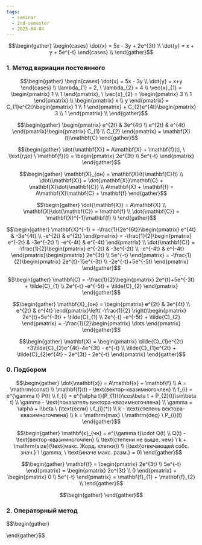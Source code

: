 ```yaml
---
tags:
  - seminar
  - 2nd-semester
  - 2025-04-04
---
```


$$\begin{gather}
\begin{cases}
\dot{x} = 5x - 3y + 2e^{3t} \\
\dot{y} = x + y + 5e^{-t}
\end{cases} \\
\end{gather}$$

### 1. Метод вариации постоянного

$$\begin{gather}
\begin{cases}
\dot{x} = 5x - 3y \\
\dot{y} = x+y
\end{cases} \\
\lambda_{1} = 2, \ \lambda_{2} = 4 \\
\vec{x}_{1} = \begin{pmatrix}
1 \\
1
\end{pmatrix}, \ \vec{x}_{2} = \begin{pmatrix}
3 \\
1
\end{pmatrix} \\
\begin{pmatrix}
x \\
y
\end{pmatrix} = C_{1}e^{2t}\begin{pmatrix}
1 \\
1
\end{pmatrix} + C_{2}e^{4t}\begin{pmatrix}
3 \\
1
\end{pmatrix} \\
\end{gather}$$

$$\begin{gather}
\begin{pmatrix}
e^{2t} & 3e^{4t} \\
e^{2t} & e^{4t}
\end{pmatrix}\begin{pmatrix}
C_{1} \\
C_{2}
\end{pmatrix} = \mathbf{X}(t)\mathbf{C}
\end{gather}$$

$$\begin{gather}
\dot{\mathbf{X}} = A\mathbf{X} + \mathbf{f}(t), \ \text{где} \ \mathbf{f}(t) = \begin{pmatrix}
2e^{3t} \\
5e^{-t}
\end{pmatrix}
\end{gather}$$

$$\begin{gather}
\mathbf{X}_{он} = \mathbf{X}(t)\mathbf{C}(t) \\
\dot{\mathbf{X}} = \dot{\mathbf{X}}\mathbf{C} + \mathbf{X}\dot{\mathbf{C}} \\
A\mathbf{X} + \mathbf{f} = A\mathbf{X}\mathbf{C} + \mathbf{f}
\end{gather}$$

$$\begin{gather}
\dot{\mathbf{X}} = A\mathbf{X} \\
\mathbf{X}\dot{\mathbf{C}} = \mathbf{f} \\
\dot{\mathbf{C}} = \mathbf{X}^{-1}\mathbf{f} \\
\end{gather}$$

$$\begin{gather}
\mathbf{X}^{-1} = -\frac{1}{2e^{6t}}\begin{pmatrix}
e^{4t} & -3e^{4t} \\
-e^{2t} & e^{2t}
\end{pmatrix} = -\frac{1}{2}\begin{pmatrix}
e^{-2t} & -3e^{-2t} \\
-e^{-4t} & e^{-4t}
\end{pmatrix} \\
\dot{\mathbf{C}} = -\frac{1}{2}\begin{pmatrix}
e^{-2t} & -3e^{-2t} \\
-e^{-4t} & e^{-4t}
\end{pmatrix}\begin{pmatrix}
2e^{3t} \\
5e^{-t}
\end{pmatrix} = -\frac{1}{2}\begin{pmatrix}
2e^{t}-15e^{-3t} \\
-2e^{-t}+5e^{-5t}
\end{pmatrix}
\end{gather}$$

$$\begin{gather}
\mathbf{C} = -\frac{1}{2}\begin{pmatrix}
2e^{t}+5e^{-3t} + \tilde{C}_{1} \\
2e^{-t} -e^{-5t} + \tilde{C}_{2}
\end{pmatrix}
\end{gather}$$

$$\begin{gather}
\mathbf{X}_{он} = \begin{pmatrix}
e^{2t} & 3e^{4t} \\
e^{2t} & e^{4t}
\end{pmatrix}\left( -\frac{1}{2} \right)\begin{pmatrix}
2e^{t}+5e^{-3t} + \tilde{C}_{1} \\
2e^{-t} -e^{-5t} + \tilde{C}_{2}
\end{pmatrix} = -\frac{1}{2}\begin{pmatrix}
\dots
\end{pmatrix}
\end{gather}$$

$$\begin{gather}
\mathbf{X} = \begin{pmatrix}
\tilde{C}_{1}e^{2t} +3\tilde{C}_{2}e^{4t}-4e^{3t} - e^{-t} \\
\tilde{C}_{1}e^{2t} + \tilde{C}_{2}e^{4t} - 2e^{3t} - 2e^{-t}
\end{pmatrix}
\end{gather}$$

### 0. Подбором

$$\begin{gather}
\dot{\mathbf{x}} = A\mathbf{x} + \mathbf{f} \\
A = \mathrm{const} \\
\mathbf{f}(t) - \text{вектор-квазимногочлен} \\
f_{i} = e^{\gamma t} P(t) \\
f_{i} = e^{\alpha t}(P_{1}(t)\cos\beta t + P_{2}(t)\sin\beta t) \\
\gamma - \text{показатель вектора-квазимногочлена} \\
\gamma = \alpha + i\beta \ (\text{если} \ f_{i}(*)) \\
k - \text{степень вектора-квазимногочлена} \\
k = \mathrm{max} \ \mathrm{deg} \ P_{i}(t)
\end{gather}$$

$$\begin{gather}
\mathbf{x}_{чн} = e^{\gamma t}\cdot Q(t) \\
Q(t) - \text{вектор-квазимногочлен} \\
\text{степени не выше, чем} \ k + \mathrm{size}(\text{макс. Жорд. клетки}) \\
(\text{отвечающей собс. знач.} \ \gamma, \ \text{иначе макс. разм.} = 0)
\end{gather}$$

$$\begin{gather}
\mathbf{f} = \begin{pmatrix}
2e^{3t} \\
5e^{-t}
\end{pmatrix} = \begin{pmatrix}
2e^{3t} \\
0
\end{pmatrix} + \begin{pmatrix}
0 \\
5e^{-t}
\end{pmatrix} = \mathbf{f}_{1} + \mathbf{f}_{2} \\
\end{gather}$$

$$\begin{gather}
\end{gather}$$

### 2. Операторный метод

$$\begin{gather}

\end{gather}$$